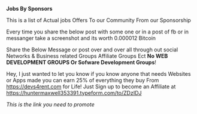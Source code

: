 **Jobs By Sponsors**

This is a list of Actual jobs Offers To our Community From our Sponsorship 

Every time you share the below post with some one or in a post of fb or in messanger take a screenshot and its worth 0.000012 Bitcoin

Share the Below Message or post over and over all through out social Networks & Business related Groups Affiliate Groups Ect  **No WEB DEVELOPMENT GROUPS Or Sofware Development Groups**! 

Hey, I just wanted to let you know if you know anyone that needs Websites or Apps made you can earn 25% of everything they buy From https://devs4rent.com for Life! Just Sign up to become an Affiliate at  
https://huntermaxwell353391.typeform.com/to/ZDzIDJ

*This is the link you need to promote*
